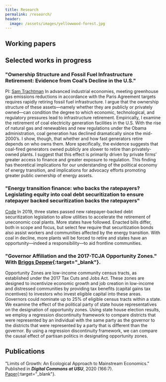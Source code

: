 ```yaml
---
title: Research
permalink: /research/
header:
  image: /assets/images/yellowwood-forest.jpg
---
```


## Working papers

## Selected works in progress
### "Ownership Structure and Fossil Fuel Infrastructure Retirement: Evidence from Coal’s Decline in the U.S."
PI: [Sam Trachtman](https://samtrachtman.com/)
In advanced industrial economies, meeting greenhouse gas emissions reductions in accordance with the Paris Agreement targets requires rapidly retiring fossil fuel infrastructure. I argue that the ownership structure of these assets—namely whether they are publicly or privately owned—can condition the degree to which economic, technological, and regulatory pressures lead to infrastructure retirement. Empirically, I examine the retirement of coal electricity generation facilities in the U.S. With the rise of natural gas and renewables and new regulations under the Obama administration, coal generation has declined dramatically since the mid-2000’s. I show, though, that whether and how fast generators retire depends on who owns them. More specifically, the evidence suggests that coal-fired generators owned publicly are slower to retire than privately-owned plants. I suggest that this effect is primarily driven by private firms’ greater access to finance and greater exposure to regulation. This finding has theoretical implications for our understanding of the political economy of energy transition, and implications for advocacy efforts promoting greater public ownership of energy assets. 


### "Energy transition finance: who backs the ratepayers? Legislating equity into coal debt securitization to ensure ratepayer backed securitization backs the ratepayers" 
[Code](https://github.com/jacobalder/coal-debt)
In 2019, three states passed new ratepayer-backed debt securitization legislation to allow utilities to accelerate the retirement of uneconomic coal plants. More states have followed. Enacted bills differ, both in scope and focus, but select few require that securitization bonds also assist workers and communities affected by the energy transition. With coal in decline, more plants will be forced to retire and states have an opportunity––indeed a responsibility––to aid frontline communities.

### "Governor Affiliation and the 2017-TCJA Opportunity Zones." With [Briggs Depew](https://sites.google.com/site/briggsdepewecon/){:target="_blank"}. 
Opportunity Zones are low-income community census tracts, as established under the 2017 Tax Cuts and Jobs Act. These zones are designed to incentivize economic growth and job creation in low-income and distressed communities by providing tax benefits (capital gains tax incentives) to investors who invest eligible capital into these areas. Governors could nominate up to 25% of eligible census tracts within a state. We examine the effect of the political party of state house representatives on the designation of opportunity zones. Using state house election results, we employ a regression discontinuity framework to compare districts that were represented by an individual with the same party as the governor to the districts that were represented by a party that is different than the governor. By using a regression discontinuity framework, we can compare the causal effect of partisan politics in designating opportunity zones.


## Publications

"Limits of Growth: An Ecological Approach to Mainstream Economics." Published in **<i>Digital Commons at USU</i>**, 2020 (166:7). [Paper](https://doi.org/10.26076/c250-f80d){:target="_blank"}. 
